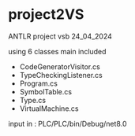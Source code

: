 # project2VS
 ANTLR project vsb 24_04_2024

 using 6 classes main included
  - CodeGeneratorVisitor.cs
  - TypeCheckingListener.cs
  - Program.cs
  - SymbolTable.cs
  - Type.cs
  - VirtualMachine.cs

input in : PLC/PLC/bin/Debug/net8.0
